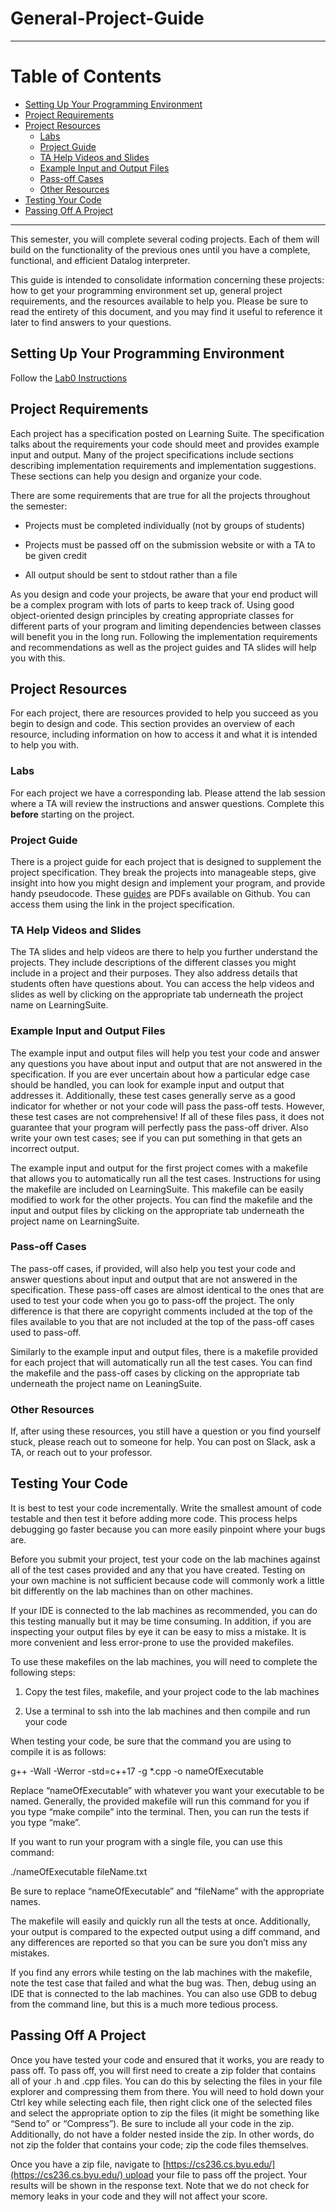 # General-Project-Guide

---
# Table of Contents
- [Setting Up Your Programming Environment](#Setting-Up-Your-Programming-Environment)
- [Project Requirements](#Project-Requirements)
- [Project Resources](#Project-Resources)
	- [Labs](#Labs)
	- [Project Guide](#Project-Guide)
	- [TA Help Videos and Slides](#TA-Help-Videos-and-Slides)
	- [Example Input and Output Files](#Example-Input-and-Output-Files)
	- [Pass-off Cases](#Pass-off-Cases)
	- [Other Resources](#Other-Resources)
- [Testing Your Code](#Testing-Your-Code)
- [Passing Off A Project](#Passing-Off-A-Project)

---

This semester, you will complete several coding projects. Each of them will build on the functionality of the previous ones until you have a complete, functional, and efficient Datalog interpreter.

This guide is intended to consolidate information concerning these projects: how to get your programming environment set up, general project requirements, and the resources available to help you. Please be sure to read the entirety of this document, and you may find it useful to reference it later to find answers to your questions.

## Setting Up Your Programming Environment

Follow the [Lab0 Instructions](/Labs/Lab0.md)

## Project Requirements

Each project has a specification posted on Learning Suite. The specification talks about the requirements your code should meet and provides example input and output. Many of the project specifications include sections describing implementation requirements and implementation suggestions. These sections can help you design and organize your code.

There are some requirements that are true for all the projects throughout the semester:

-   Projects must be completed individually (not by groups of students)
    
-   Projects must be passed off on the submission website or with a TA to be given credit
    
-   All output should be sent to stdout rather than a file
    

As you design and code your projects, be aware that your end product will be a complex program with lots of parts to keep track of. Using good object-oriented design principles by creating appropriate classes for different parts of your program and limiting dependencies between classes will benefit you in the long run. Following the implementation requirements and recommendations as well as the project guides and TA slides will help you with this.

## Project Resources

For each project, there are resources provided to help you succeed as you begin to design and code. This section provides an overview of each resource, including information on how to access it and what it is intended to help you with.

### Labs
For each project we have a corresponding lab. Please attend the lab session where a TA will review the instructions and answer questions. Complete this **before** starting on the project.

### Project Guide

There is a project guide for each project that is designed to supplement the project specification. They break the projects into manageable steps, give insight into how you might design and implement your program, and provide handy pseudocode. These [guides](/Guides) are PDFs available on Github. You can access them using the link in the project specification.

### TA Help Videos and Slides

The TA slides and help videos are there to help you further understand the projects. They include descriptions of the different classes you might include in a project and their purposes. They also address details that students often have questions about. You can access the help videos and slides as well by clicking on the appropriate tab underneath the project name on LearningSuite.

### Example Input and Output Files

The example input and output files will help you test your code and answer any questions you have about input and output that are not answered in the specification. If you are ever uncertain about how a particular edge case should be handled, you can look for example input and output that addresses it. Additionally, these test cases generally serve as a good indicator for whether or not your code will pass the pass-off tests. However, these test cases are not comprehensive! If all of these files pass, it does not guarantee that your program will perfectly pass the pass-off driver. Also write your own test cases; see if you can put something in that gets an incorrect output.

The example input and output for the first project comes with a makefile that allows you to automatically run all the test cases. Instructions for using the makefile are included on LearningSuite. This makefile can be easily modified to work for the other projects. You can find the makefile and the input and output files by clicking on the appropriate tab underneath the project name on LearningSuite.

### Pass-off Cases

The pass-off cases, if provided, will also help you test your code and answer questions about input and output that are not answered in the specification. These pass-off cases are almost identical to the ones that are used to test your code when you go to pass-off the project. The only difference is that there are copyright comments included at the top of the files available to you that are not included at the top of the pass-off cases used to pass-off.

Similarly to the example input and output files, there is a makefile provided for each project that will automatically run all the test cases. You can find the makefile and the pass-off cases by clicking on the appropriate tab underneath the project name on LeaningSuite.

### Other Resources

If, after using these resources, you still have a question or you find yourself stuck, please reach out to someone for help. You can post on Slack, ask a TA, or reach out to your professor.

## Testing Your Code

It is best to test your code incrementally. Write the smallest amount of code testable and then test it before adding more code. This process helps debugging go faster because you can more easily pinpoint where your bugs are.

Before you submit your project, test your code on the lab machines against all of the test cases provided and any that you have created. Testing on your own machine is not sufficient because code will commonly work a little bit differently on the lab machines than on other machines.

If your IDE is connected to the lab machines as recommended, you can do this testing manually but it may be time consuming. In addition, if you are inspecting your output files by eye it can be easy to miss a mistake. It is more convenient and less error-prone to use the provided makefiles.

To use these makefiles on the lab machines, you will need to complete the following steps:

1.  Copy the test files, makefile, and your project code to the lab machines
    
2.  Use a terminal to ssh into the lab machines and then compile and run your code
    


When testing your code, be sure that the command you are using to compile it is as follows:

g++ -Wall -Werror -std=c++17 -g *.cpp -o nameOfExecutable

Replace “nameOfExecutable” with whatever you want your executable to be named. Generally, the provided makefile will run this command for you if you type “make compile” into the terminal. Then, you can run the tests if you type “make”. 

If you want to run your program with a single file, you can use this command:

./nameOfExecutable fileName.txt

Be sure to replace “nameOfExecutable” and “fileName” with the appropriate names.

The makefile will easily and quickly run all the tests at once. Additionally, your output is compared to the expected output using a diff command, and any differences are reported so that you can be sure you don’t miss any mistakes.

If you find any errors while testing on the lab machines with the makefile, note the test case that failed and what the bug was. Then, debug using an IDE that is connected to the lab machines. You can also use GDB to debug from the command line, but this is a much more tedious process.

## Passing Off A Project

Once you have tested your code and ensured that it works, you are ready to pass off. To pass off, you will first need to create a zip folder that contains all of your .h and .cpp files. You can do this by selecting the files in your file explorer and compressing them from there. You will need to hold down your Ctrl key while selecting each file, then right click one of the selected files and select the appropriate option to zip the files (it might be something like “Send to” or “Compress”). Be sure to include all your code in the zip. Additionally, do not have a folder nested inside the zip. In other words, do not zip the folder that contains your code; zip the code files themselves.

Once you have a zip file, navigate to [https://cs236.cs.byu.edu/](https://cs236.cs.byu.edu/) upload your file to pass off the project. Your results will be shown in the response text. Note that we do not check for memory leaks in your code and they will not affect your score.